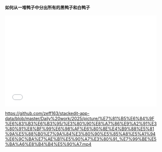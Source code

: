 #### 如何从一堆鸭子中分出所有的黑鸭子和白鸭子  

<iframe src="//player.bilibili.com/player.html?isOutside=true&aid=704379399&bvid=BV1Jm4y1G7ag&cid=1291656291&p=1" scrolling="no" border="0" frameborder="no" framespacing="0" allowfullscreen="true" width=500 height=300></iframe>

https://github.com/zeff163/stackedit-app-data/blob/master/Daily%20work/2025/picture/%E7%81%B5%E6%84%9F%E6%83%B3%E6%B3%95/%E3%80%90%E8%A7%86%E9%A2%91%E3%80%91%E8%BF%99%E6%98%AF%E6%80%8E%E4%B9%88%E5%81%9A%E5%88%B0%E7%9A%84%E3%80%90%E5%85%A8%E5%A1%94%E6%9C%BA%E7%AE%B1%E5%90%A7%E3%80%91_%E7%99%BE%E5%BA%A6%E8%B4%B4%E5%90%A7.mp4




<!--stackedit_data:
eyJoaXN0b3J5IjpbMTkzMDYwNDEzOCwxNjQ2MjM3MTQyXX0=
-->